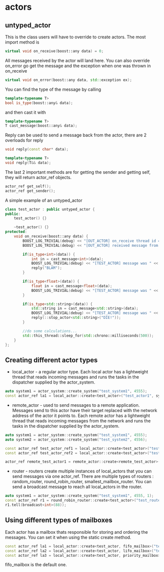 # actors

untyped_actor
---
This is the class users will have to override to create actors. The most import method is
```c++
virtual void on_receive(boost::any data) = 0;
```
All messages received by the actor will land here. You can also override on_error go get the message and the exception
when one was thrown in on_receive
```c++
virtual void on_error(boost::any data, std::exception ex);
```

You can find the type of the message by calling
```c++
template<typename T>
bool is_type(boost::any& data);
```
and then cast it with
```c++
template<typename T>
T cast_message(boost::any& data);
```

Reply can be used to send a message back from the actor, there are 2 overloads for reply
```c++
void reply(const char* data);

template<typename T>
void reply(T&& data);
```

The last 2 important methods are for getting the sender and getting self, they will return actor_ref objects.
```c++
actor_ref get_self();
actor_ref get_sender();
```

A simple example of an untyped_actor
```c++
class test_actor : public untyped_actor {
public:
    test_actor() {}

    ~test_actor() {}
protected:
    void on_receive(boost::any data) {
        BOOST_LOG_TRIVIAL(debug) << "[OUT_ACTOR] on_receive thread id = " << std::this_thread::get_id();
        BOOST_LOG_TRIVIAL(debug) << "[OUT_ACTOR] received message from " << get_sender().actor_name;

        if(is_type<int>(data)) {
            int in = cast_message<int>(data);
            BOOST_LOG_TRIVIAL(debug) << "[TEST_ACTOR] message was " << in;
            reply("BLAM");
        }

        if(is_type<float>(data)) {
            float in = cast_message<float>(data);
            BOOST_LOG_TRIVIAL(debug) << "[TEST_ACTOR] message was " << in;
        }

        if(is_type<std::string>(data)) {
            std::string in = cast_message<std::string>(data);
            BOOST_LOG_TRIVIAL(debug) << "[TEST_ACTOR] message was " << in;
            reply(::stop_actor<std::string>("DIE!"));
        }

        //do some calculations...
        std::this_thread::sleep_for(std::chrono::milliseconds(500));
    }
};
```

Creating different actor types
---

 * local_actor - a regular actor type. Each local actor has a lightweight thread that reads incoming messages and runs the tasks in the dispatcher supplied by the actor_system.
```c++
auto system1 = actor_system::create_system("test_system1", 4555);
const actor_ref la1 = local_actor::create<test_actor>("test_actor1", system1);
```
 * remote_actor - used to send messages to a remote application. Messages send to this actor have their target replaced with the network address of the actor it points to. Each remote actor has a lightweight thread that reads incoming messages from the network and runs the tasks in the dispatcher supplied by the actor_system.
```c++
auto system1 = actor_system::create_system("test_system1", 4555);
auto system2 = actor_system::create_system("test_system2", 4556);

const actor_ref test_actor_ref1 = local_actor::create<test_actor>("test_actor1", system1);
const actor_ref test_actor_ref2 = local_actor::create<test_actor>("test_actor2", system2);

actor_ref remote_test_actor1 = remote_actor::create<remote_test_actor>("remote_test_actor1", system1, actor_ref("test_actor2$test_system2@localhost:4556"));
```
 * router - routers create multiple instances of local_actors that you can send messages via one actor_ref. There are multiple types of routers : random_router, round_robin_router, smallest_mailbox_router. You can send a broadcast message to reach all local_actors in the router.
```c++
auto system1 = actor_system::create_system("test_system1", 4555, 1);
const actor_ref r1 = round_robin_router::create<test_actor>("test_router1", system1, 2);
r1.tell(broadcast<int>(88));
```

Using different types of mailboxes
---

Each actor has a mailbox thats responsible for storing and ordering the messages. You can set it when using the static create method. 
```c++
const actor_ref la1 = local_actor::create<test_actor, fifo_mailbox>("test_actor1", system1);
const actor_ref la2 = local_actor::create<test_actor, lifo_mailbox>("test_actor1", system1);
const actor_ref la3 = local_actor::create<test_actor, priority_mailbox>("test_actor1", system1);
```
fifo_mailbox is the default one.
